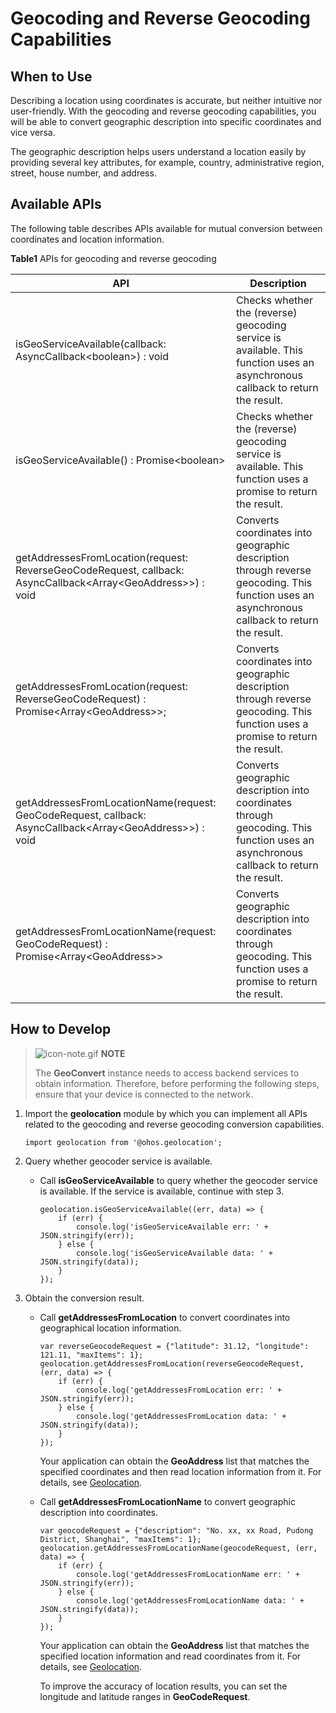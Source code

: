 # Geocoding and Reverse Geocoding Capabilities


## When to Use

Describing a location using coordinates is accurate, but neither intuitive nor user-friendly. With the geocoding and reverse geocoding capabilities, you will be able to convert geographic description into specific coordinates and vice versa.

The geographic description helps users understand a location easily by providing several key attributes, for example, country, administrative region, street, house number, and address.


## Available APIs

The following table describes APIs available for mutual conversion between coordinates and location information.

  **Table1** APIs for geocoding and reverse geocoding

| API | Description | 
| -------- | -------- |
| isGeoServiceAvailable(callback: AsyncCallback&lt;boolean&gt;) : void | Checks whether the (reverse) geocoding service is available. This function uses an asynchronous callback to return the result. | 
| isGeoServiceAvailable() : Promise&lt;boolean&gt; | Checks whether the (reverse) geocoding service is available. This function uses a promise to return the result. | 
| getAddressesFromLocation(request: ReverseGeoCodeRequest, callback: AsyncCallback&lt;Array&lt;GeoAddress&gt;&gt;) : void | Converts coordinates into geographic description through reverse geocoding. This function uses an asynchronous callback to return the result. | 
| getAddressesFromLocation(request: ReverseGeoCodeRequest) : Promise&lt;Array&lt;GeoAddress&gt;&gt;; | Converts coordinates into geographic description through reverse geocoding. This function uses a promise to return the result. | 
| getAddressesFromLocationName(request: GeoCodeRequest, callback: AsyncCallback&lt;Array&lt;GeoAddress&gt;&gt;) : void | Converts geographic description into coordinates through geocoding. This function uses an asynchronous callback to return the result. | 
| getAddressesFromLocationName(request: GeoCodeRequest) : Promise&lt;Array&lt;GeoAddress&gt;&gt; | Converts geographic description into coordinates through geocoding. This function uses a promise to return the result. | 


## How to Develop

> ![icon-note.gif](public_sys-resources/icon-note.gif) **NOTE**
> 
> The **GeoConvert** instance needs to access backend services to obtain information. Therefore, before performing the following steps, ensure that your device is connected to the network.

1. Import the **geolocation** module by which you can implement all APIs related to the geocoding and reverse geocoding conversion capabilities.
   
   ```
   import geolocation from '@ohos.geolocation';
   ```

2. Query whether geocoder service is available.
   - Call **isGeoServiceAvailable** to query whether the geocoder service is available. If the service is available, continue with step 3.
      ```
      geolocation.isGeoServiceAvailable((err, data) => {
          if (err) {
              console.log('isGeoServiceAvailable err: ' + JSON.stringify(err));
          } else {
              console.log('isGeoServiceAvailable data: ' + JSON.stringify(data));
          }
      });
      ```

3. Obtain the conversion result.
   - Call **getAddressesFromLocation** to convert coordinates into geographical location information.
     
      ```
      var reverseGeocodeRequest = {"latitude": 31.12, "longitude": 121.11, "maxItems": 1};
      geolocation.getAddressesFromLocation(reverseGeocodeRequest, (err, data) => {
          if (err) {
              console.log('getAddressesFromLocation err: ' + JSON.stringify(err));
          } else {
              console.log('getAddressesFromLocation data: ' + JSON.stringify(data));
          }
      });
      ```

      Your application can obtain the **GeoAddress** list that matches the specified coordinates and then read location information from it. For details, see [Geolocation](../reference/apis/js-apis-geolocation.md).
   - Call **getAddressesFromLocationName** to convert geographic description into coordinates.
     
      ```
      var geocodeRequest = {"description": "No. xx, xx Road, Pudong District, Shanghai", "maxItems": 1};
      geolocation.getAddressesFromLocationName(geocodeRequest, (err, data) => {
          if (err) {
              console.log('getAddressesFromLocationName err: ' + JSON.stringify(err));
          } else {
              console.log('getAddressesFromLocationName data: ' + JSON.stringify(data));
          }
      });
      ```

      Your application can obtain the **GeoAddress** list that matches the specified location information and read coordinates from it. For details, see [Geolocation](../reference/apis/js-apis-geolocation.md).

      To improve the accuracy of location results, you can set the longitude and latitude ranges in **GeoCodeRequest**.
